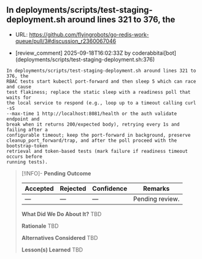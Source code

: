 ## In deployments/scripts/test-staging-deployment.sh around lines 321 to 376, the

- URL: https://github.com/flyingrobots/go-redis-work-queue/pull/3#discussion_r2360067046

- [review_comment] 2025-09-18T16:02:33Z by coderabbitai[bot] (deployments/scripts/test-staging-deployment.sh:376)

```text
In deployments/scripts/test-staging-deployment.sh around lines 321 to 376, the
RBAC tests start kubectl port-forward and then sleep 5 which can race and cause
test flakiness; replace the static sleep with a readiness poll that waits for
the local service to respond (e.g., loop up to a timeout calling curl -sS
--max-time 1 http://localhost:8081/health or the auth validate endpoint and
break when it returns 200/expected body), retrying every 1s and failing after a
configurable timeout; keep the port-forward in background, preserve
cleanup_port_forward/trap, and after the poll proceed with the bootstrap-token
retrieval and token-based tests (mark failure if readiness timeout occurs before
running tests).
```

> [!INFO]- **Pending**
> **Outcome**
> 
> | Accepted | Rejected | Confidence | Remarks |
> |----------|----------|------------|---------|
> | — | — | — | Pending review. |
>
> **What Did We Do About It?**
> TBD
>
> **Rationale**
> TBD
>
> **Alternatives Considered**
> TBD
>
> **Lesson(s) Learned**
> TBD
